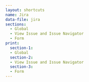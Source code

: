 ```yaml
---
layout: shortcuts
name: Jira
data-file: jira
sections:
  - Global
  - View Issue and Issue Navigator
  - Form
print:
  section-1:
  - Global
  section-2:
  - View Issue and Issue Navigator
  section-3:
  - Form
---
```

